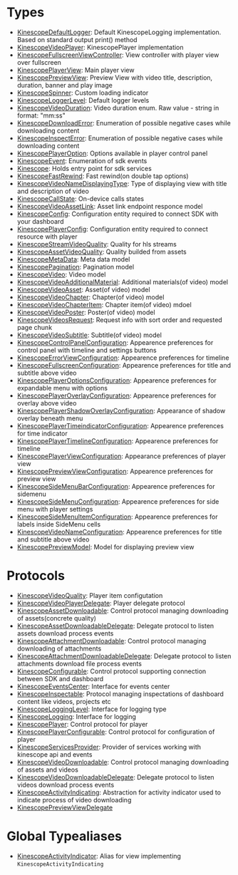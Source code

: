 # Types

  - [KinescopeDefaultLogger](/Documentation/KinescopeDefaultLogger.md):
    Default KinescopeLogging implementation. Based on standard output print() method
  - [KinescopeVideoPlayer](/Documentation/KinescopeVideoPlayer.md):
    KinescopePlayer implementation
  - [KinescopeFullscreenViewController](/Documentation/KinescopeFullscreenViewController.md):
    View controller with player view over fullscreen
  - [KinescopePlayerView](/Documentation/KinescopePlayerView.md):
    Main player view
  - [KinescopePreviewView](/Documentation/KinescopePreviewView.md):
    Preview View with video title, description, duration, banner and play image
  - [KinescopeSpinner](/Documentation/KinescopeSpinner.md):
    Custom loading indicator
  - [KinescopeLoggerLevel](/Documentation/KinescopeLoggerLevel.md):
    Default logger levels
  - [KinescopeVideoDuration](/Documentation/KinescopeVideoDuration.md):
    Video duration enum. Raw value - string in format: "mm:ss"
  - [KinescopeDownloadError](/Documentation/KinescopeDownloadError.md):
    Enumeration of possible negative cases while downloading content
  - [KinescopeInspectError](/Documentation/KinescopeInspectError.md):
    Enumeration of possible negative cases while downloading content
  - [KinescopePlayerOption](/Documentation/KinescopePlayerOption.md):
    Options available in player control panel
  - [KinescopeEvent](/Documentation/KinescopeEvent.md):
    Enumeration of sdk events
  - [Kinescope](/Documentation/Kinescope.md):
    Holds entry point for sdk services
  - [KinescopeFastRewind](/Documentation/KinescopeFastRewind.md):
    Fast rewind(on double tap options)
  - [KinescopeVideoNameDisplayingType](/Documentation/KinescopeVideoNameDisplayingType.md):
    Type of displaying view with title and description of video
  - [KinescopeCallState](/Documentation/KinescopeCallState.md):
    On-device calls states
  - [KinescopeVideoAssetLink](/Documentation/KinescopeVideoAssetLink.md):
    Asset link endpoint responce model
  - [KinescopeConfig](/Documentation/KinescopeConfig.md):
    Configuration entity required to connect SDK with your dashboard
  - [KinescopePlayerConfig](/Documentation/KinescopePlayerConfig.md):
    Configuration entity required to connect resource with player
  - [KinescopeStreamVideoQuality](/Documentation/KinescopeStreamVideoQuality.md):
    Quality for hls streams
  - [KinescopeAssetVideoQuality](/Documentation/KinescopeAssetVideoQuality.md):
    Quality builded from assets
  - [KinescopeMetaData](/Documentation/KinescopeMetaData.md):
    Meta data model
  - [KinescopePagination](/Documentation/KinescopePagination.md):
    Pagination model
  - [KinescopeVideo](/Documentation/KinescopeVideo.md):
    Video model
  - [KinescopeVideoAdditionalMaterial](/Documentation/KinescopeVideoAdditionalMaterial.md):
    Additional materials(of video) model
  - [KinescopeVideoAsset](/Documentation/KinescopeVideoAsset.md):
    Asset(of video) model
  - [KinescopeVideoChapter](/Documentation/KinescopeVideoChapter.md):
    Chapter(of video) model
  - [KinescopeVideoChapterItem](/Documentation/KinescopeVideoChapterItem.md):
    Chapter item(of video) mdoel
  - [KinescopeVideoPoster](/Documentation/KinescopeVideoPoster.md):
    Poster(of video) model
  - [KinescopeVideosRequest](/Documentation/KinescopeVideosRequest.md):
    Request info with sort order and requested page chunk
  - [KinescopeVideoSubtitle](/Documentation/KinescopeVideoSubtitle.md):
    Subtitle(of video) model
  - [KinescopeControlPanelConfiguration](/Documentation/KinescopeControlPanelConfiguration.md):
    Appearence preferences for control panel with timeline and settings buttons
  - [KinescopeErrorViewConfiguration](/Documentation/KinescopeErrorViewConfiguration.md):
    Appearence preferences for timeline
  - [KinescopeFullscreenConfiguration](/Documentation/KinescopeFullscreenConfiguration.md):
    Appearence preferences for title and subtitle above video
  - [KinescopePlayerOptionsConfiguration](/Documentation/KinescopePlayerOptionsConfiguration.md):
    Appearence preferences for expandable menu with options
  - [KinescopePlayerOverlayConfiguration](/Documentation/KinescopePlayerOverlayConfiguration.md):
    Appearence preferences for overlay above video
  - [KinescopePlayerShadowOverlayConfiguration](/Documentation/KinescopePlayerShadowOverlayConfiguration.md):
    Appearance of shadow overlay beneath menu
  - [KinescopePlayerTimeindicatorConfiguration](/Documentation/KinescopePlayerTimeindicatorConfiguration.md):
    Appearence preferences for time indicator
  - [KinescopePlayerTimelineConfiguration](/Documentation/KinescopePlayerTimelineConfiguration.md):
    Appearence preferences for timeline
  - [KinescopePlayerViewConfiguration](/Documentation/KinescopePlayerViewConfiguration.md):
    Appearance preferences of player view
  - [KinescopePreviewViewConfiguration](/Documentation/KinescopePreviewViewConfiguration.md):
    Appearence preferences for preview view
  - [KinescopeSideMenuBarConfiguration](/Documentation/KinescopeSideMenuBarConfiguration.md):
    Appearence preferences for sidemenu
  - [KinescopeSideMenuConfiguration](/Documentation/KinescopeSideMenuConfiguration.md):
    Appearence preferences for side menu with player settings
  - [KinescopeSideMenuItemConfiguration](/Documentation/KinescopeSideMenuItemConfiguration.md):
    Appearence preferences for labels inside SideMenu cells
  - [KinescopeVideoNameConfiguration](/Documentation/KinescopeVideoNameConfiguration.md):
    Appearence preferences for title and subtitle above video
  - [KinescopePreviewModel](/Documentation/KinescopePreviewModel.md):
    Model for displaying preview view

# Protocols

  - [KinescopeVideoQuality](/Documentation/KinescopeVideoQuality.md):
    Player item configutation
  - [KinescopeVideoPlayerDelegate](/Documentation/KinescopeVideoPlayerDelegate.md):
    Player delegate protocol
  - [KinescopeAssetDownloadable](/Documentation/KinescopeAssetDownloadable.md):
    Control protocol managing downloading of assets(concrete quality)
  - [KinescopeAssetDownloadableDelegate](/Documentation/KinescopeAssetDownloadableDelegate.md):
    Delegate protocol to listen assets download process events
  - [KinescopeAttachmentDownloadable](/Documentation/KinescopeAttachmentDownloadable.md):
    Control protocol managing downloading of attachments
  - [KinescopeAttachmentDownloadableDelegate](/Documentation/KinescopeAttachmentDownloadableDelegate.md):
    Delegate protocol to listen attachments download file process events
  - [KinescopeConfigurable](/Documentation/KinescopeConfigurable.md):
    Control protocol supporting connection between SDK and dashboard
  - [KinescopeEventsCenter](/Documentation/KinescopeEventsCenter.md):
    Interface for events center
  - [KinescopeInspectable](/Documentation/KinescopeInspectable.md):
    Protocol managing inspectations of dashboard content like videos, projects etc
  - [KinescopeLoggingLevel](/Documentation/KinescopeLoggingLevel.md):
    Interface for logging type
  - [KinescopeLogging](/Documentation/KinescopeLogging.md):
    Interface for logging
  - [KinescopePlayer](/Documentation/KinescopePlayer.md):
    Control protocol for player
  - [KinescopePlayerConfigurable](/Documentation/KinescopePlayerConfigurable.md):
    Control protocol for configuration of player
  - [KinescopeServicesProvider](/Documentation/KinescopeServicesProvider.md):
    Provider of services working with kinescope api and events
  - [KinescopeVideoDownloadable](/Documentation/KinescopeVideoDownloadable.md):
    Control protocol managing downloading of assets and videos
  - [KinescopeVideoDownloadableDelegate](/Documentation/KinescopeVideoDownloadableDelegate.md):
    Delegate protocol to listen videos download process events
  - [KinescopeActivityIndicating](/Documentation/KinescopeActivityIndicating.md):
    Abstraction for activity indicator used to indicate process of video downloading
  - [KinescopePreviewViewDelegate](/Documentation/KinescopePreviewViewDelegate.md)

# Global Typealiases

  - [KinescopeActivityIndicator](/Documentation/KinescopeActivityIndicator.md):
    Alias for view implementing `KinescopeActivityIndicating`
